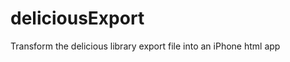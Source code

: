 deliciousExport
===============

Transform the delicious library export file into an iPhone html app
